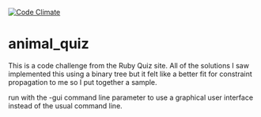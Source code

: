 [![Code Climate](https://codeclimate.com/github/ShaneDelmore/animal_quiz.png)](https://codeclimate.com/github/ShaneDelmore/animal_quiz)

animal_quiz
===========
This is a code challenge from the Ruby Quiz site.  All of the solutions I saw implemented this using a binary tree but it felt like a better fit for constraint propagation to me so I put together a sample.

run with the -gui command line parameter to use a graphical user interface instead of the usual command line.
